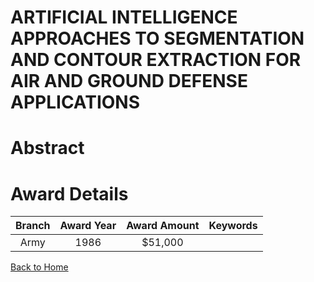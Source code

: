 
ARTIFICIAL INTELLIGENCE APPROACHES TO SEGMENTATION AND CONTOUR EXTRACTION FOR AIR AND GROUND DEFENSE APPLICATIONS
=================================================================================================================

# Abstract


  

# Award Details

|Branch|Award Year|Award Amount|Keywords|
| :---: | :---: | :---: | :---: |
|Army|1986|$51,000||
  
  


[Back to Home](https://github.com/chrischow/dod_sbir_awards/Reports/CC/#883)